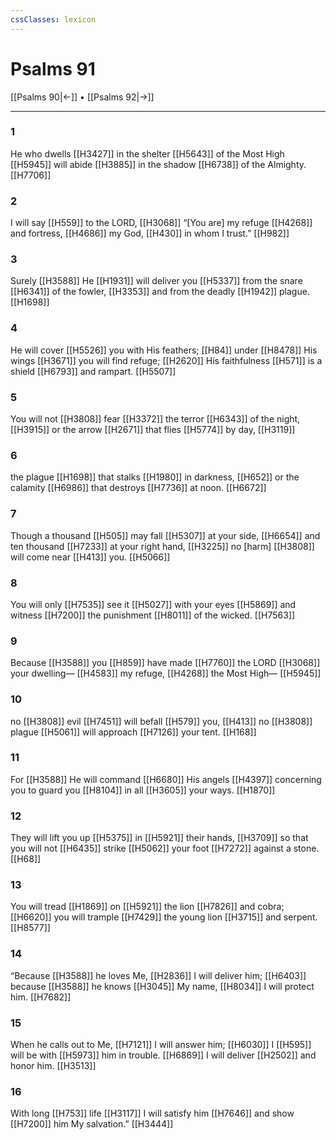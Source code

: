 ```yaml
---
cssClasses: lexicon
---
```


# Psalms 91

[[Psalms 90|←]] • [[Psalms 92|→]]

---

### 1
He who dwells [[H3427]] in the shelter [[H5643]] of the Most High [[H5945]] will abide [[H3885]] in the shadow [[H6738]] of the Almighty. [[H7706]]

### 2
I will say [[H559]] to the LORD, [[H3068]] “[You are] my refuge [[H4268]] and fortress, [[H4686]] my God, [[H430]] in whom I trust.” [[H982]]

### 3
Surely [[H3588]] He [[H1931]] will deliver you [[H5337]] from the snare [[H6341]] of the fowler, [[H3353]] and from the deadly [[H1942]] plague. [[H1698]]

### 4
He will cover [[H5526]] you with His feathers; [[H84]] under [[H8478]] His wings [[H3671]] you will find refuge; [[H2620]] His faithfulness [[H571]] is a shield [[H6793]] and rampart. [[H5507]]

### 5
You will not [[H3808]] fear [[H3372]] the terror [[H6343]] of the night, [[H3915]] or the arrow [[H2671]] that flies [[H5774]] by day, [[H3119]]

### 6
the plague [[H1698]] that stalks [[H1980]] in darkness, [[H652]] or the calamity [[H6986]] that destroys [[H7736]] at noon. [[H6672]]

### 7
Though a thousand [[H505]] may fall [[H5307]] at your side, [[H6654]] and ten thousand [[H7233]] at your right hand, [[H3225]] no [harm] [[H3808]] will come near [[H413]] you. [[H5066]]

### 8
You will only [[H7535]] see it [[H5027]] with your eyes [[H5869]] and witness [[H7200]] the punishment [[H8011]] of the wicked. [[H7563]]

### 9
Because [[H3588]] you [[H859]] have made [[H7760]] the LORD [[H3068]] your dwelling— [[H4583]] my refuge, [[H4268]] the Most High— [[H5945]]

### 10
no [[H3808]] evil [[H7451]] will befall [[H579]] you, [[H413]] no [[H3808]] plague [[H5061]] will approach [[H7126]] your tent. [[H168]]

### 11
For [[H3588]] He will command [[H6680]] His angels [[H4397]] concerning you  to guard you [[H8104]] in all [[H3605]] your ways. [[H1870]]

### 12
They will lift you up [[H5375]] in [[H5921]] their hands, [[H3709]] so that you will not [[H6435]] strike [[H5062]] your foot [[H7272]] against a stone. [[H68]]

### 13
You will tread [[H1869]] on [[H5921]] the lion [[H7826]] and cobra; [[H6620]] you will trample [[H7429]] the young lion [[H3715]] and serpent. [[H8577]]

### 14
“Because [[H3588]] he loves Me, [[H2836]] I will deliver him; [[H6403]] because [[H3588]] he knows [[H3045]] My name, [[H8034]] I will protect him. [[H7682]]

### 15
When he calls out to Me, [[H7121]] I will answer him; [[H6030]] I [[H595]] will be with [[H5973]] him in trouble. [[H6869]] I will deliver [[H2502]] and honor him. [[H3513]]

### 16
With long [[H753]] life [[H3117]] I will satisfy him [[H7646]] and show [[H7200]] him My salvation.” [[H3444]]

